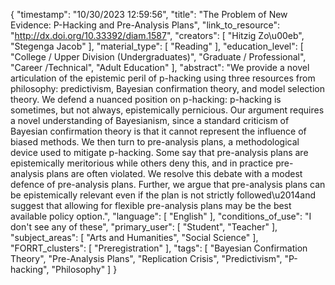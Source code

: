 {
    "timestamp": "10/30/2023 12:59:56",
    "title": "The Problem of New Evidence: P-Hacking and Pre-Analysis Plans",
    "link_to_resource": "http://dx.doi.org/10.33392/diam.1587",
    "creators": [
        "Hitzig Zo\u00eb",
        "Stegenga Jacob"
    ],
    "material_type": [
        "Reading"
    ],
    "education_level": [
        "College / Upper Division (Undergraduates)",
        "Graduate / Professional",
        "Career /Technical",
        "Adult Education"
    ],
    "abstract": "We provide a novel articulation of the epistemic peril of p-hacking using three resources from philosophy: predictivism, Bayesian confirmation theory, and model selection theory. We defend a nuanced position on p-hacking: p-hacking is sometimes, but not always, epistemically pernicious. Our argument requires a novel understanding of Bayesianism, since a standard criticism of Bayesian confirmation theory is that it cannot represent the influence of biased methods. We then turn to pre-analysis plans, a methodological device used to mitigate p-hacking. Some say that pre-analysis plans are epistemically meritorious while others deny this, and in practice pre-analysis plans are often violated. We resolve this debate with a modest defence of pre-analysis plans. Further, we argue that pre-analysis plans can be epistemically relevant even if the plan is not strictly followed\u2014and suggest that allowing for flexible pre-analysis plans may be the best available policy option.",
    "language": [
        "English"
    ],
    "conditions_of_use": "I don't see any of these",
    "primary_user": [
        "Student",
        "Teacher"
    ],
    "subject_areas": [
        "Arts and Humanities",
        "Social Science"
    ],
    "FORRT_clusters": [
        "Preregistration"
    ],
    "tags": [
        "Bayesian Confirmation Theory",
        "Pre-Analysis Plans",
        "Replication Crisis",
        "Predictivism",
        "P-hacking",
        "Philosophy"
    ]
}